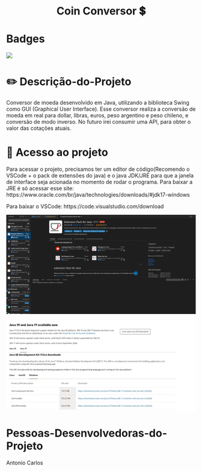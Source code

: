 <h1 align="center">Coin Conversor &#x1F4B2;</h1>

# Badges
<p>
<img src="http://img.shields.io/static/v1?label=STATUS&message=EM%20DESENVOLVIMENTO&color=GREEN&style=for-the-badge"/>
</p>

# &#x270F;&#xFE0F; Descrição-do-Projeto
<p>Conversor de moeda desenvolvido em Java, utilizando a biblioteca Swing como GUI (Graphical User Interface).
Esse conversor realiza a conversão de moeda em real para dollar, libras, euros, peso argentino e peso chileno, e conversão de modo inverso.
No futuro irei consumir uma API, para obter o valor das cotações atuais.</p>

# 📁 Acesso ao projeto
<p>Para acessar o projeto, precisamos ter um editor de código(Recomendo o VSCode + o pack de extensões do java) e o java JDK/JRE para que a janela de interface seja acionada no momento de rodar o programa. Para baixar a JRE é só acessar esse site: https://www.oracle.com/br/java/technologies/downloads/#jdk17-windows</p>
<p>Para baixar o VSCode: https://code.visualstudio.com/download</p>
<p>
    <img src="Print_java.png">
</p>
<p>
    <img src="javajre.png">
</p>

# Pessoas-Desenvolvedoras-do-Projeto
<p>Antonio Carlos</p>